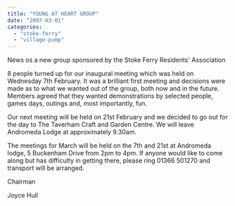 ```yaml
---
title: "YOUNG AT HEART GROUP"
date: "2007-03-01"
categories: 
  - "stoke-ferry"
  - "village-pump"
---
```


News os a new group sponsored by the Stoke Ferry Residents' Association

8 people turned up for our inaugural meeting which was held on Wednesday 7th February. It was a brilliant first meeting and decisions were made as to what we wanted out of the group, both now and in the future. Members agreed that they wanted demonstrations by selected people, games days, outings and, most importantly, fun.

Our next meeting will be held on 21st February and we decided to go out for the day to The Taverham Craft and Garden Centre. We will leave Andromeda Lodge at approximately 9.30am.

The meetings for March will be held on the 7th and 21st at Andromeda lodge, 5 Buckenham Drive from 2pm to 4pm. If anyone would like to come along but has difficulty in getting there, please ring 01366 501270 and transport will be arranged.

Chairman

Joyce Hull
